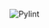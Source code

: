 ![Pylint](https://img.shields.io/endpoint?url=https://raw.githubusercontent.com/devs-des1re/pylint-badge/main/badges/devs-des1re/pylint-badge/main/pylint-badge.svg)
